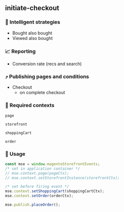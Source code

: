 ## initiate-checkout

### 🤖 Intelligent strategies

-   Bought also bought
-   Viewed also bought

### 📈 Reporting

-   Conversion rate (recs and search)

### ⤴️ Publishing pages and conditions

-   Checkout
    -   on complete checkout

### 🛄 Required contexts

`page`

`storefront`

`shoppingCart`

`order`

### 🔧 Usage

```javascript
const mse = window.magentoStorefrontEvents;
/* set in application container */
// mse.context.page(pageCtx);
// mse.context.setStorefrontInstance(storefrontCtx);

/* set before firing event */
mse.context.setShoppingCart(shoppingCartCtx);
mse.context.setOrder(orderCtx);

mse.publish.placeOrder();
```

